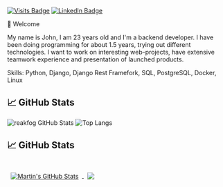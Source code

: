 [![Visits Badge](https://badges.pufler.dev/visits/reakfog/reakfog)](https:braydoncoyer.dev)
[![LinkedIn Badge](https://img.shields.io/badge/LinkedIn-Profile-informational?style=flat&logo=linkedin&logoColor=white&color=0D76A8)](https://www.linkedin.com/in/evgeny-perchun/)
 
👋 Welcome

My name is John, I am 23 years old and I'm a backend developer. I have been doing programming for about 1.5 years, trying out different technologies. I want to work on interesting web-projects, have extensive teamwork experience and presentation of launched products.

Skills: Python, Django, Django Rest Framefork, SQL, PostgreSQL, Docker, Linux

## 📈 GitHub Stats

![reakfog GitHub Stats](https://github-readme-stats.vercel.app/api?username=reakfog&count_private=true&hide=contribs&include_all_commits=True&show_icons=true&theme=default)
![Top Langs](https://github-readme-stats.vercel.app/api/top-langs/?username=reakfog&count_private=true&hide=tsql&langs_count=7&theme=default&layout=compact)


## 📈 GitHub Stats

<br>

<a href="https://github.com/reakfog">
  <img align="center" style="margin:0.5rem" src="https://github-readme-stats.vercel.app/api?username=reakfog&show_icons=true&line_height=27&count_private=true&hide=contribs&include_all_commits=True&show_icons=true&theme=default" alt="Martin's GitHub Stats" />
</a>

<a href="https://github.com/reakfog">
  <img align="center" style="margin:0.5rem" src="https://github-readme-stats.vercel.app/api/top-langs/?username=reakfog&count_private=true&hide=tsql&langs_count=7&theme=default&layout=compact" />
</a>

<br>
<br>
